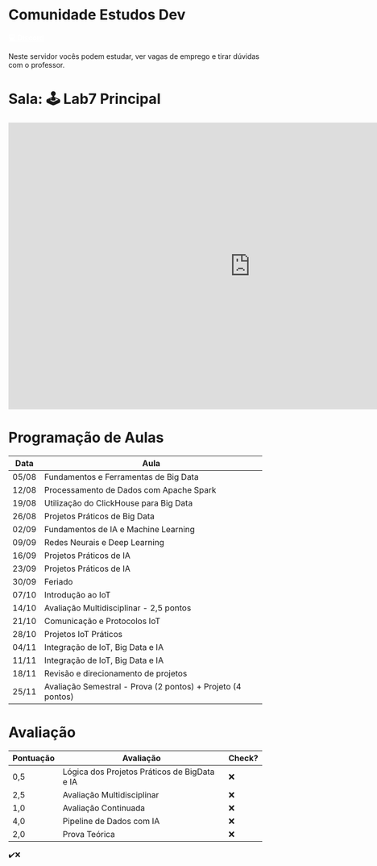 # Comunidade Estudos Dev

<a href="https://discord.gg/ARWA2FMz" class="btn btn-info" style="color: white; font-weight: bold;" target="blank_">💻 Discord</a>

Neste servidor vocês podem estudar, ver vagas de emprego e tirar dúvidas com o professor.

# Sala: 🕹️ Lab7 Principal

<iframe src="https://docs.google.com/presentation/d/e/2PACX-1vQp88zM4qBed7UudJY9xW56ADiDGOrabMz1dT_dh28b0G_nUwybzxDRXpTWNiq4o8MncU8FoSdyI3C3/embed?start=false&loop=false&delayms=3000" frameborder="0" width="960" height="569" allowfullscreen="true" mozallowfullscreen="true" webkitallowfullscreen="true"></iframe>

# Programação de Aulas

| Data   | Aula                                                        |
|--------|-------------------------------------------------------------|
| 05/08  | Fundamentos e Ferramentas de Big Data                       |
| 12/08  | Processamento de Dados com Apache Spark                     |
| 19/08  | Utilização do ClickHouse para Big Data                      |
| 26/08  | Projetos Práticos de Big Data                               |
| 02/09  | Fundamentos de IA e Machine Learning                        |
| 09/09  | Redes Neurais e Deep Learning                               |
| 16/09  | Projetos Práticos de IA                                     |
| 23/09  | Projetos Práticos de IA                                     |
| 30/09  | Feriado                                                     |
| 07/10  | Introdução ao IoT                                           |
| 14/10  | Avaliação Multidisciplinar - 2,5 pontos                     |
| 21/10  | Comunicação e Protocolos IoT                                |
| 28/10  | Projetos IoT Práticos                                       |
| 04/11  | Integração de IoT, Big Data e IA                            |
| 11/11  | Integração de IoT, Big Data e IA                            |
| 18/11  | Revisão e direcionamento de projetos                        |
| 25/11  | Avaliação Semestral - Prova (2 pontos) + Projeto (4 pontos) |

# Avaliação

| Pontuação| Avaliação                                      |Check?    |
|----------|------------------------------------------------|----------|
|   0,5    |Lógica dos Projetos Práticos de BigData e IA    |    ❌    |
|   2,5    |Avaliação Multidisciplinar                      |    ❌    |
|   1,0    |Avaliação Continuada                            |    ❌    |
|   4,0    |Pipeline de Dados com IA                        |    ❌    |
|   2,0    |Prova Teórica                                   |    ❌    |

✔️❌

<link href="https://cdn.jsdelivr.net/npm/bootstrap@5.0.2/dist/css/bootstrap.min.css" rel="stylesheet" integrity="sha384-EVSTQN3/azprG1Anm3QDgpJLIm9Nao0Yz1ztcQTwFspd3yD65VohhpuuCOmLASjC" crossorigin="anonymous">
<script src="https://cdn.jsdelivr.net/npm/bootstrap@5.0.2/dist/js/bootstrap.bundle.min.js" integrity="sha384-MrcW6ZMFYlzcLA8Nl+NtUVF0sA7MsXsP1UyJoMp4YLEuNSfAP+JcXn/tWtIaxVXM" crossorigin="anonymous"></script>